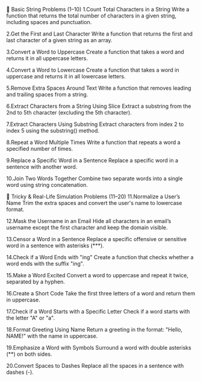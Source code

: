 🔹 Basic String Problems (1–10)
1.Count Total Characters in a String
Write a function that returns the total number of characters in a given string, including spaces and punctuation.

2.Get the First and Last Character
Write a function that returns the first and last character of a given string as an array.

3.Convert a Word to Uppercase
Create a function that takes a word and returns it in all uppercase letters.

4.Convert a Word to Lowercase
Create a function that takes a word in uppercase and returns it in all lowercase letters.

5.Remove Extra Spaces Around Text
Write a function that removes leading and trailing spaces from a string.

6.Extract Characters from a String Using Slice
Extract a substring from the 2nd to 5th character (excluding the 5th character).

7.Extract Characters Using Substring
Extract characters from index 2 to index 5 using the substring() method.

8.Repeat a Word Multiple Times
Write a function that repeats a word a specified number of times.

9.Replace a Specific Word in a Sentence
Replace a specific word in a sentence with another word.

10.Join Two Words Together
Combine two separate words into a single word using string concatenation.

🔸 Tricky & Real-Life Simulation Problems (11–20)
11.Normalize a User’s Name
Trim the extra spaces and convert the user's name to lowercase format.

12.Mask the Username in an Email
Hide all characters in an email’s username except the first character and keep the domain visible.

13.Censor a Word in a Sentence
Replace a specific offensive or sensitive word in a sentence with asterisks (***).

14.Check if a Word Ends with "ing"
Create a function that checks whether a word ends with the suffix "ing".

15.Make a Word Excited
Convert a word to uppercase and repeat it twice, separated by a hyphen.

16.Create a Short Code
Take the first three letters of a word and return them in uppercase.

17.Check if a Word Starts with a Specific Letter
Check if a word starts with the letter "A" or "a".

18.Format Greeting Using Name
Return a greeting in the format: "Hello, NAME!" with the name in uppercase.

19.Emphasize a Word with Symbols
Surround a word with double asterisks (**) on both sides.

20.Convert Spaces to Dashes
Replace all the spaces in a sentence with dashes (-).
